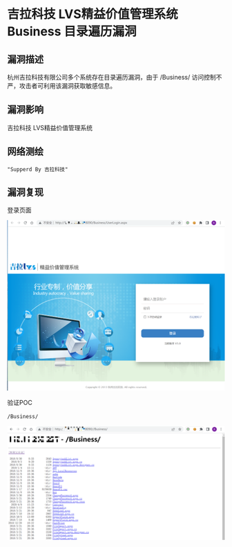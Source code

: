 # 

# 吉拉科技 LVS精益价值管理系统 Business 目录遍历漏洞

## 漏洞描述

杭州吉拉科技有限公司多个系统存在目录遍历漏洞，由于 /Business/ 访问控制不严，攻击者可利用该漏洞获取敏感信息。

## 漏洞影响

吉拉科技 LVS精益价值管理系统

## 网络测绘

```
"Supperd By 吉拉科技"
```

## 漏洞复现

登录页面

![image-20220525143613247](./images/202205251436458.png)

验证POC

```
/Business/
```

![image-20220525143712687](./images/202205251437757.png)
